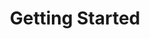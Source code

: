 ---
title: Getting Started
position_number: 1
parameters:
  - name:
    content:
content_markdown: |-

  A good place to start is the [httpbin.org service](https://httpbin.org/).

  ### To use Windows Powershell: ###

  HTTP **GET**

  ```
  Invoke-RestMethod -Uri ' endpoint URL ' -Method GET
  ```

  HTTP **POST**

  ```
  Invoke-WebRequest -Uri ' rest url ' -Method POST -Body @{ post_header='postbody' }
  ```

  HTTP **DELETE**

  ```
  Invoke-RestMethod -Uri ' endpoint URL ' -Method DELETE
  ```

  HTTP **PATCH**

  ```
  Invoke-RestMethod -Uri ' endpoint URL ' -Method PATCH -Body @{ patch_header='patchbody' }
  ```

  HTTP **PUT**

  ```
  Invoke-RestMethod -Uri ' endpoint URL ' -Method PUT -Body @{ put_header='putbody' }
  ```

left_code_blocks:
  - code_block:
    title:
    language:
right_code_blocks:
  - code_block: |-
       $ Invoke-RestMethod -Uri ' endpoint URL '
    title: GET
    language: bash
  - code_block: |-
       $ Invoke-WebRequest -Uri ' rest url ' -Method POST -Body @{ post_header='postbody' }
    title: POST
    language: bash
  - code_block: |-
       $ Invoke-RestMethod -Uri ' endpoint URL ' -Method DELETE
    title: DELETE
    language: bash
  - code_block: |-
       $ Invoke-RestMethod -Uri ' endpoint URL ' -Method PATCH -Body @{ patch_header='patchbody' }
    title: PATCH
    language: bash
  - code_block: |-
       $ Invoke-RestMethod -Uri ' endpoint URL ' -Method PUT -Body @{ put_header='putbody' }
    title: PUT
    language: bash
---